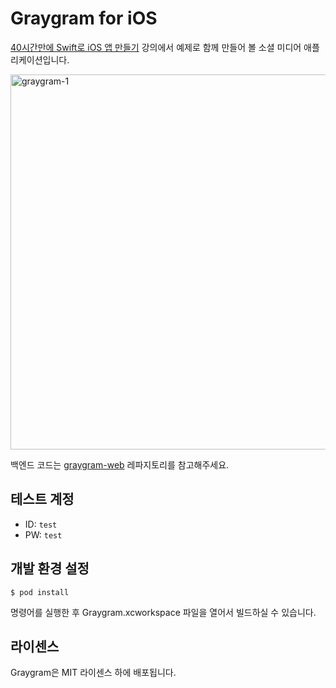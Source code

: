 # Graygram for iOS

[40시간만에 Swift로 iOS 앱 만들기](https://devxoul.gitbooks.io/ios-with-swift-in-40-hours/content/) 강의에서 예제로 함께 만들어 볼 소셜 미디어 애플리케이션입니다.

<img alt="graygram-1" width="600" src="https://cloud.githubusercontent.com/assets/931655/23171892/4d3fd606-f897-11e6-87e0-7230d3010c7b.png">

백엔드 코드는 [graygram-web](https://github.com/devxoul/graygram-web) 레파지토리를 참고해주세요.

## 테스트 계정

* ID: `test`
* PW: `test`

## 개발 환경 설정

```console
$ pod install
```

명령어를 실행한 후 Graygram.xcworkspace 파일을 열어서 빌드하실 수 있습니다.

## 라이센스

Graygram은 MIT 라이센스 하에 배포됩니다.
